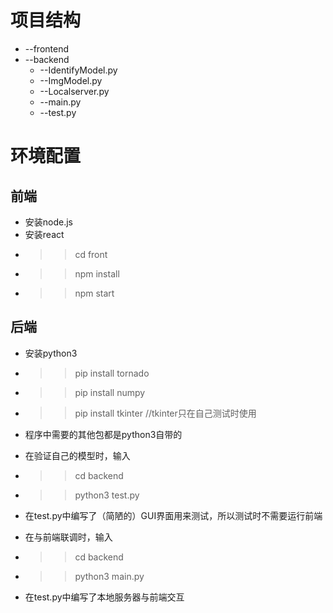 # 项目结构
* --frontend
* --backend
  * --IdentifyModel.py
  * --ImgModel.py
  * --Localserver.py
  * --main.py
  * --test.py
  
# 环境配置

## 前端
  * 安装node.js
  * 安装react
  * >>cd front
  * >>npm install
  * >>npm start

## 后端
* 安装python3
* >>pip install tornado
* >>pip install numpy
* >>pip install tkinter //tkinter只在自己测试时使用
* 程序中需要的其他包都是python3自带的

* 在验证自己的模型时，输入
* >>cd backend
* >>python3 test.py
* 在test.py中编写了（简陋的）GUI界面用来测试，所以测试时不需要运行前端

* 在与前端联调时，输入
* >>cd backend
* >>python3 main.py
* 在test.py中编写了本地服务器与前端交互
